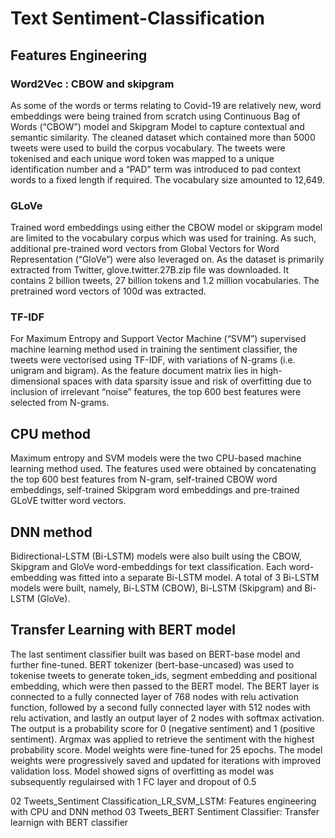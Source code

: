 # Text Sentiment-Classification 

## Features Engineering

### Word2Vec : CBOW and skipgram
As some of the words or terms relating to Covid-19 are relatively new, word embeddings were being trained from scratch using Continuous Bag of Words (“CBOW”) model and Skipgram Model  to capture contextual and semantic similarity. The cleaned dataset which contained more than 5000 tweets were used to build the corpus vocabulary. The tweets were tokenised and each unique word token was mapped to a unique identification number and a “PAD” term was introduced to pad context words to a fixed length if required. The vocabulary size amounted to 12,649.

### GLoVe

Trained word embeddings using either the CBOW model or skipgram model are limited to the vocabulary corpus which was used for training. As such, additional pre-trained word vectors from Global Vectors for Word Representation (“GloVe”) were also leveraged on. As the dataset is primarily extracted from Twitter, glove.twitter.27B.zip file  was downloaded. It contains 2 billion tweets, 27 billion tokens and 1.2 million vocabularies. The pretrained word vectors of 100d was extracted.

### TF-IDF
For Maximum Entropy and Support Vector Machine (“SVM”) supervised machine learning method used in training the sentiment classifier, the tweets were vectorised using TF-IDF, with variations of N-grams (i.e. unigram and bigram). As the feature document matrix lies in high-dimensional spaces with data sparsity issue and risk of overfitting due to inclusion of irrelevant “noise” features, the top 600 best features were selected from N-grams.

## CPU method
Maximum entropy and SVM models  were the two CPU-based machine learning method used. The features used were obtained by concatenating the top 600 best features from N-gram, self-trained CBOW word embeddings, self-trained Skipgram word embeddings and pre-trained GLoVE twitter word vectors.

## DNN method
Bidirectional-LSTM (Bi-LSTM) models  were also built using the CBOW, Skipgram and GloVe word-embeddings for text classification. Each word-embedding was fitted into a separate Bi-LSTM model. A total of 3 Bi-LSTM models were built, namely, Bi-LSTM (CBOW), Bi-LSTM (Skipgram) and Bi-LSTM (GloVe).


## Transfer Learning with BERT model
The last sentiment classifier built was based on BERT-base model and further fine-tuned. BERT tokenizer (bert-base-uncased) was used to tokenise tweets to generate token_ids, segment embedding and positional embedding, which were then passed to the BERT model. The BERT layer is connected to a fully connected layer of 768 nodes with relu activation function, followed by a second fully connected layer with 512 nodes with relu activation, and lastly an output layer of 2 nodes with softmax activation. The output is a probability score for 0 (negative sentiment) and 1 (positive sentiment). Argmax was applied to retrieve the sentiment with the highest probability score. Model weights were fine-tuned for 25 epochs. The model weights were progressively saved and updated for iterations with improved validation loss.  Model showed signs of overfitting as model was subsequently regulairsed with 1 FC layer and dropout of 0.5


02 Tweets_Sentiment Classification_LR_SVM_LSTM: Features engineering with CPU and DNN method
03 Tweets_BERT Sentiment Classifier: Transfer learnign with BERT classifier

